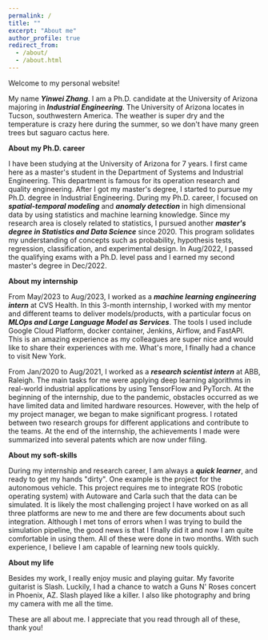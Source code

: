 ```yaml
---
permalink: /
title: ""
excerpt: "About me"
author_profile: true
redirect_from: 
  - /about/
  - /about.html
---
```


Welcome to my personal website!

My name ***Yinwei Zhang***. I am a Ph.D. candidate at the University of Arizona majoring in ***Industrial Engineering***. The University of Arizona locates in Tucson, southwestern America. The weather is super dry and the temperature is crazy here during the summer, so we don't have many green trees but saguaro cactus here.   

**About my Ph.D. career**

I have been studying at the University of Arizona for 7 years. I first came here as a master's student in the Department of Systems and Industrial Engineering. This department is famous for its operation research and quality engineering. After I got my master's degree, I started to pursue my Ph.D. degree in Industrial Engineering. During my Ph.D. career, I focused on ***spatial-temporal modeling*** and ***anomaly detection*** in high dimensional data by using statistics and machine learning knowledge. Since my research area is closely related to statistics, I pursued another ***master's degree in Statistics and Data Science*** since 2020. This program solidates my understanding of concepts such as probability, hypothesis tests, regression, classification, and experimental design. In Aug/2022, I passed the qualifying exams with a Ph.D. level pass and I earned my second master's degree in Dec/2022.

**About my internship**

From May/2023 to Aug/2023, I worked as a ***machine learning engineering intern*** at CVS Health. In this 3-month internship, I worked with my mentor and different teams to deliver models/products, with a particular focus on ***MLOps and Large Language Model as Services***. The tools I used include Google Cloud Platform, docker container, Jenkins, Airflow, and FastAPI. This is an amazing experience as my colleagues are super nice and would like to share their experiences with me. What's more, I finally had a chance to visit New York.

From Jan/2020 to Aug/2021, I worked as a ***research scientist intern*** at ABB, Raleigh. The main tasks for me were applying deep learning algorithms in real-world industrial applications by using TensorFlow and PyTorch. At the beginning of the internship, due to the pandemic, obstacles occurred as we have limited data and limited hardware resources. However, with the help of my project manager, we began to make significant progress. I rotated between two research groups for different applications and contribute to the teams. At the end of the internship, the achievements I made were summarized into several patents which are now under filing.


**About my soft-skills**

During my internship and research career, I am always a ***quick learner***, and ready to get my hands "dirty". One example is the project for the autonomous vehicle. This project requires me to integrate ROS (robotic operating system) with Autoware and Carla such that the data can be simulated. It is likely the most challenging project I have worked on as all three platforms are new to me and there are few documents about such integration. Although I met tons of errors when I was trying to build the simulation pipeline, the good news is that I finally did it and now I am quite comfortable in using them. All of these were done in two months. With such experience, I believe I am capable of learning new tools quickly.

**About my life**

Besides my work, I really enjoy music and playing guitar. My favorite guitarist is Slash. Luckily, I had a chance to watch a Guns N' Roses concert in Phoenix, AZ. Slash played like a killer. I also like photography and bring my camera with me all the time.

These are all about me. I appreciate that you read through all of these, thank you!
